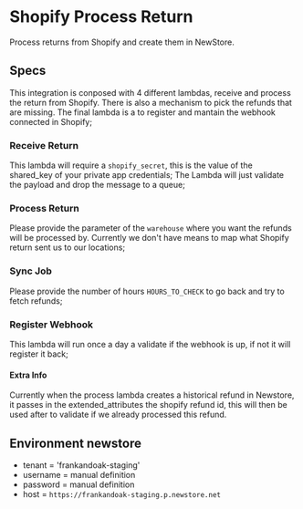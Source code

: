 # Shopify Process Return

Process returns from Shopify and create them in NewStore.

## Specs
This integration is conposed with 4 different lambdas, receive and process the return from Shopify. There is also a mechanism to pick the refunds that are missing. The final lambda is a to register and mantain the webhook connected in Shopify;

### Receive Return
This lambda will require a `shopify_secret`, this is the value of the shared_key of your private app credentials;
The Lambda will just validate the payload and drop the message to a queue;

### Process Return
Please provide the parameter of the `warehouse` where you want the refunds will be processed by. Currently we don't have means to map what Shopify return sent us to our locations;

### Sync Job
Please provide the number of hours `HOURS_TO_CHECK` to go back and try to fetch refunds;

### Register Webhook
This lambda will run once a day a validate if the webhook is up, if not it will register it back;

#### Extra Info
Currently when the process lambda creates a historical refund in Newstore, it passes in the extended_attributes the shopify refund id, this will then be used after to validate if we already processed this refund.


## Environment newstore
  - tenant = 'frankandoak-staging'
  - username = manual definition
  - password = manual definition
  - host = `https://frankandoak-staging.p.newstore.net`
